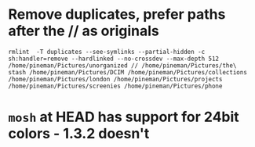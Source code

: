 # Remove duplicates, prefer paths after the // as originals
`rmlint  -T duplicates --see-symlinks --partial-hidden -c sh:handler=remove --hardlinked --no-crossdev --max-depth 512 /home/pineman/Pictures/unorganized // /home/pineman/Pictures/the\ stash /home/pineman/Pictures/DCIM /home/pineman/Pictures/collections /home/pineman/Pictures/london /home/pineman/Pictures/projects /home/pineman/Pictures/screenies /home/pineman/Pictures/phone`

# `mosh` at HEAD has support for 24bit colors - 1.3.2 doesn't
